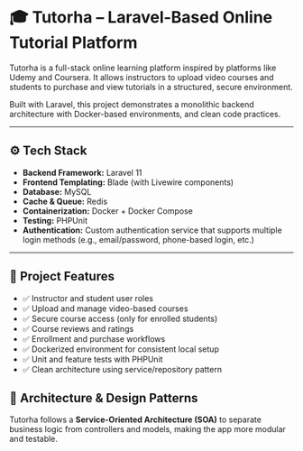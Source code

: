# 🎓 Tutorha – Laravel-Based Online Tutorial Platform

Tutorha is a full-stack online learning platform inspired by platforms like Udemy and Coursera. It allows instructors to upload video courses and students to purchase and view tutorials in a structured, secure environment.

Built with Laravel, this project demonstrates a monolithic backend architecture with Docker-based environments, and clean code practices.

---

## ⚙️ Tech Stack

- **Backend Framework:** Laravel 11
- **Frontend Templating:** Blade (with Livewire components)
- **Database:** MySQL
- **Cache & Queue:** Redis
- **Containerization:** Docker + Docker Compose
- **Testing:** PHPUnit
- **Authentication:** Custom authentication service that supports multiple login methods (e.g., email/password, phone-based login, etc.)

---

## 📁 Project Features

- ✅ Instructor and student user roles
- ✅ Upload and manage video-based courses
- ✅ Secure course access (only for enrolled students)
- ✅ Course reviews and ratings
- ✅ Enrollment and purchase workflows
- ✅ Dockerized environment for consistent local setup
- ✅ Unit and feature tests with PHPUnit
- ✅ Clean architecture using service/repository pattern


## 🧱 Architecture & Design Patterns

Tutorha follows a **Service-Oriented Architecture (SOA)** to separate business logic from controllers and models, making the app more modular and testable.

